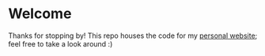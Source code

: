 # Welcome
Thanks for stopping by! This repo houses the code for my [personal website](https://jaimefarnan.com/); feel free to take a look around :)
